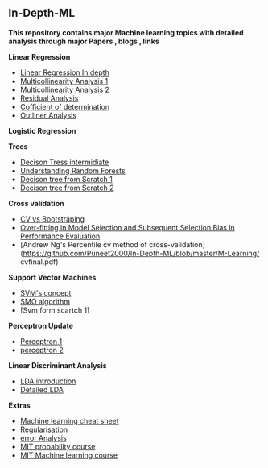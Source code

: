 ## In-Depth-ML

**This repository contains major Machine learning topics with detailed analysis through major Papers , blogs , links**

**Linear Regression**
- [Linear Regression In depth](https://github.com/Puneet2000/In-Depth-ML/blob/master/M-Learning/regresion.pdf)
- [Multicollinearity Analysis 1](https://github.com/Puneet2000/In-Depth-ML/blob/master/M-Learning/multicollinearity.pdf)
- [Multicollinearity Analysis 2](https://github.com/Puneet2000/In-Depth-ML/blob/master/M-Learning/multicollinearity2.pdf)
- [Residual Analysis](https://github.com/Puneet2000/In-Depth-ML/blob/master/M-Learning/residual_analysis.pdf)
- [Cofficient of determination](https://github.com/Puneet2000/In-Depth-ML/blob/master/M-Learning/determinationcoff.pdf)
- [Outliner Analysis](https://github.com/Puneet2000/In-Depth-ML/blob/master/M-Learning/residual_analysis.pdf)

**Logistic Regression**

**Trees**
- [Decison Tress intermidiate](https://github.com/Puneet2000/In-Depth-ML/blob/master/M-Learning/Decision_Trees.pdf)
- [Understanding Random Forests](https://github.com/Puneet2000/In-Depth-ML/blob/master/M-Learning/Trees.pdf)
- [Decison tree from Scratch 1](https://machinelearningmastery.com/implement-decision-tree-algorithm-scratch-python/)
- [Decison tree from Scratch 2](https://www.analyticsvidhya.com/blog/2016/04/complete-tutorial-tree-based-modeling-scratch-in-python/#fourteen)

**Cross validation**
- [CV vs Bootstraping](https://github.com/Puneet2000/In-Depth-ML/blob/master/M-Learning/CV_vs_bootstrap.pdf)
- [Over-fitting in Model Selection and Subsequent Selection Bias in Performance Evaluation](https://github.com/Puneet2000/In-Depth-ML/blob/master/M-Learning/cawley10a.pdf)
- [Andrew Ng's Percentile cv method of cross-validation](https://github.com/Puneet2000/In-Depth-ML/blob/master/M-Learning/ cvfinal.pdf)

**Support Vector Machines**
- [SVM's concept](https://github.com/Puneet2000/In-Depth-ML/blob/master/M-Learning/SVM.pdf)
- [SMO algorithm](https://github.com/Puneet2000/In-Depth-ML/blob/master/M-Learning/SMO-platts.pdf)
- [Svm form scartch 1]

**Perceptron Update**
- [Perceptron 1](https://github.com/Puneet2000/In-Depth-ML/blob/master/M-Learning/perceptron_notes.pdf)
- [perceptron 2](https://github.com/Puneet2000/In-Depth-ML/blob/master/M-Learning/percepton.pdf)

**Linear Discriminant Analysis**
- [LDA introduction](https://github.com/Puneet2000/In-Depth-ML/blob/master/M-Learning/LDA.pdf)
- [Detailed LDA](https://github.com/Puneet2000/In-Depth-ML/blob/master/M-Learning/detailedLDA.pdf)

**Extras**
- [Machine learning cheat sheet](https://github.com/Puneet2000/In-Depth-ML/blob/master/M-Learning/machine-learning-cheat-sheet.pdf)
- [Regularisation](https://github.com/Puneet2000/In-Depth-ML/blob/master/M-Learning/regularisation.pdf)
- [error Analysis](https://github.com/Puneet2000/In-Depth-ML/blob/master/M-Learning/error-analysis)
- [MIT probability course](https://github.com/Puneet2000/In-Depth-ML/tree/master/MIT%20Probability)
- [MIT Machine learning course](https://github.com/Puneet2000/In-Depth-ML/tree/master/MIT%20ML)
  
